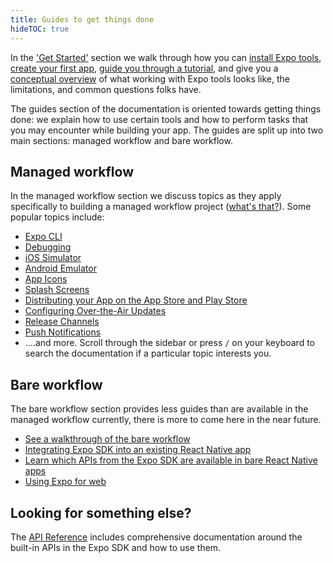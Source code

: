 ```yaml
---
title: Guides to get things done
hideTOC: true
---
```


In the ['Get Started'](/) section we walk through how you can [install Expo tools](get-started/installation.md), [create your first app](get-started/create-a-new-app.md), [guide you through a tutorial](tutorial/planning.md), and give you a [conceptual overview](introduction/managed-vs-bare.md) of what working with Expo tools looks like, the limitations, and common questions folks have.

The guides section of the documentation is oriented towards getting things done: we explain how to use certain tools and how to perform tasks that you may encounter while building your app. The guides are split up into two main sections: managed workflow and bare workflow.

## Managed workflow

In the managed workflow section we discuss topics as they apply specifically to building a managed workflow project ([what's that?](introduction/managed-vs-bare.md)). Some popular topics include:

- [Expo CLI](workflow/expo-cli.md)
- [Debugging](workflow/debugging.md)
- [iOS Simulator](workflow/ios-simulator.md)
- [Android Emulator](workflow/android-studio-emulator.md)
- [App Icons](guides/app-icons.md)
- [Splash Screens](guides/splash-screens.md)
- [Distributing your App on the App Store and Play Store](distribution/introduction.md)
- [Configuring Over-the-Air Updates](guides/configuring-ota-updates.md)
- [Release Channels](distribution/release-channels.md)
- [Push Notifications](push-notifications/overview.md)
- ....and more. Scroll through the sidebar or press `/` on your keyboard to search the documentation if a particular topic interests you.

## Bare workflow

The bare workflow section provides less guides than are available in the managed workflow currently, there is more to come here in the near future.

- [See a walkthrough of the bare workflow](bare/unimodules-full-list.md)
- [Integrating Expo SDK into an existing React Native app](bare/existing-apps.md)
- [Learn which APIs from the Expo SDK are available in bare React Native apps](bare/unimodules-full-list.md)
- [Using Expo for web](bare/using-web.md)

## Looking for something else?

The [API Reference](versions/latest/index.md) includes comprehensive documentation around the built-in APIs in the Expo SDK and how to use them.
